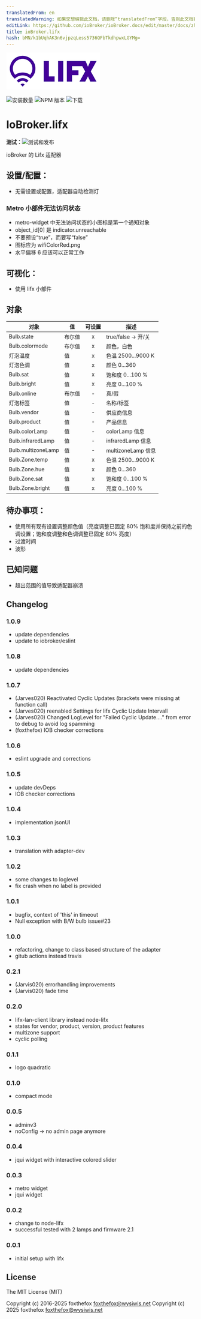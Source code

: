 ```yaml
---
translatedFrom: en
translatedWarning: 如果您想编辑此文档，请删除“translatedFrom”字段，否则此文档将再次自动翻译
editLink: https://github.com/ioBroker/ioBroker.docs/edit/master/docs/zh-cn/adapterref/iobroker.lifx/README.md
title: ioBroker.lifx
hash: bMN/k1bUqhAK3n6vjpzqLess5736QFbTkdhpwxLGYMg=
---
```

![标识](../../../en/adapterref/iobroker.lifx/admin/lifx_logo.png)

![安装数量](http://iobroker.live/badges/lifx-stable.svg)
![NPM 版本](http://img.shields.io/npm/v/iobroker.lifx.svg)
![下载](https://img.shields.io/npm/dm/iobroker.lifx.svg)

# IoBroker.lifx
**测试：**![测试和发布](https://github.com/foxthefox/ioBroker.lifx/workflows/Test%20and%20Release/badge.svg)

ioBroker 的 Lifx 适配器

## 设置/配置：
- 无需设置或配置，适配器自动检测灯

### Metro 小部件无法访问状态
- metro-widget 中无法访问状态的小图标是第一个通知对象
- object_id[0] 是 indicator.unreachable
- 不要预设“true”，而要写“false”
- 图标应为 wifiColorRed.png
- 水平偏移 6 应该可以正常工作

## 可视化：
- 使用 lifx 小部件

## 对象
| 对象 | 值 | 可设置 | 描述 |
| ------------------ | ------- | :------: | ------------------------------- |
| Bulb.state | 布尔值 | x | true/false -> 开/关 |
| Bulb.colormode | 布尔值 | x | 颜色，白色 |
| 灯泡温度 | 值 | x | 色温 2500...9000 K |
| 灯泡色调 | 值 | x | 颜色 0...360 |
| Bulb.sat | 值 | x | 饱和度 0...100 % |
| Bulb.bright | 值 | x | 亮度 0...100 % |
| Bulb.online | 布尔值 | - | 真/假 |
| 灯泡标签 | 值 | - | 名称/标签 |
| Bulb.vendor | 值 | - | 供应商信息 |
| Bulb.product | 值 | - | 产品信息 |
| Bulb.colorLamp | 值 | - | colorLamp 信息 |
| Bulb.infraredLamp | 值 | - | infraredLamp 信息 |
| Bulb.multizoneLamp | 值 | - | multizoneLamp 信息 |
| Bulb.Zone.temp | 值 | x | 色温 2500...9000 K |
| Bulb.Zone.hue | 值 | x | 颜色 0...360 |
| Bulb.Zone.sat | 值 | x | 饱和度 0...100 % |
| Bulb.Zone.bright | 值 | x | 亮度 0...100 % |

## 待办事项：
- 使用所有现有设置调整颜色值（亮度调整已固定 80% 饱和度并保持之前的色调设置；饱和度调整和色调调整已固定 80% 亮度）
- 过渡时间
- 波形

## 已知问题
- 超出范围的值导致适配器崩溃

## Changelog

### 1.0.9

- update dependencies
- update to iobroker/eslint

### 1.0.8

- update dependencies

### 1.0.7

- (Jarves020) Reactivated Cyclic Updates (brackets were missing at function call)
- (Jarves020) reenabled Settings for lifx Cyclic Update Intervall
- (Jarves020) Changed LogLevel for "Failed Cyclic Update...." from error to debug to avoid log spamming
- (foxthefox) IOB checker corrections

### 1.0.6

- eslint upgrade and corrections

### 1.0.5

- update devDeps
- IOB checker corrections

### 1.0.4

- implementation jsonUI

### 1.0.3

- translation with adapter-dev

### 1.0.2

- some changes to loglevel
- fix crash when no label is provided

### 1.0.1

- bugfix, context of 'this' in timeout
- Null exception with B/W bulb issue#23

### 1.0.0

- refactoring, change to class based structure of the adapter
- gitub actions instead travis

### 0.2.1

- (Jarvis020) errorhandling improvements
- (Jarvis020) fade time

### 0.2.0

- lifx-lan-client library instead node-lifx
- states for vendor, product, version, product features
- multizone support
- cyclic polling

### 0.1.1

- logo quadratic

### 0.1.0

- compact mode

### 0.0.5

- adminv3
- noConfig -> no admin page anymore

### 0.0.4

- jqui widget with interactive colored slider

### 0.0.3

- metro widget
- jqui widget

### 0.0.2

- change to node-lifx
- successful tested with 2 lamps and firmware 2.1

### 0.0.1

- initial setup with lifx

## License

The MIT License (MIT)

Copyright (c) 2016-2025 foxthefox <foxthefox@wysiwis.net>
Copyright (c) 2025 foxthefox <foxthefox@wysiwis.net>